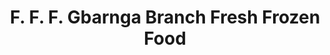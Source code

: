 ---
title: "F. F. F. Gbarnga Branch Fresh Frozen Food"
url: /gbarnga/f-f-f-gbarnga-branch-fresh-frozen-food/
shop: frozen food
---